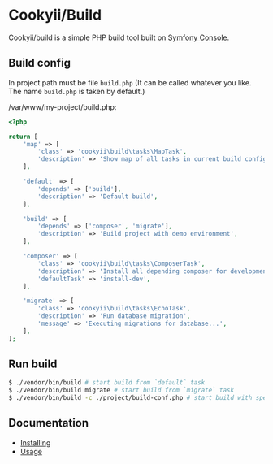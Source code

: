 Cookyii/Build
=============

Cookyii/build is a simple PHP build tool built on [Symfony Console][].

Build config
------------

In project path must be file `build.php` (It can be called whatever you like. The name `build.php` is taken by default.)

/var/www/my-project/build.php:
```php
<?php

return [
    'map' => [
        'class' => 'cookyii\build\tasks\MapTask',
        'description' => 'Show map of all tasks in current build config',
    ],

    'default' => [
        'depends' => ['build'],
        'description' => 'Default build',
    ],

    'build' => [
        'depends' => ['composer', 'migrate'],
        'description' => 'Build project with demo environment',
    ],

    'composer' => [
        'class' => 'cookyii\build\tasks\ComposerTask',
        'description' => 'Install all depending composer for development environment (with `required-dev`)',
        'defaultTask' => 'install-dev',
    ],

    'migrate' => [
        'class' => 'cookyii\build\tasks\EchoTask',
        'description' => 'Run database migration',
        'message' => 'Executing migrations for database...',
    ],
];
```

Run build
---------

```sh
$ ./vendor/bin/build # start build from `default` task
$ ./vendor/bin/build migrate # start build from `migrate` task
$ ./vendor/bin/build -c ./project/build-conf.php # start build with specify non default conf file
```

Documentation
-------------

- [Installing][]
- [Usage][]

[Symfony Console]: http://symfony.com/doc/current/components/console/introduction.html
[Installing]: docs/ru/00-installing.md
[Usage]: docs/ru/01-usage.md